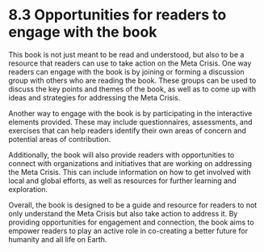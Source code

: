 # 8.3 Opportunities for readers to engage with the book

This book is not just meant to be read and understood, but also to be a resource that readers can use to take action on the Meta Crisis. One way readers can engage with the book is by joining or forming a discussion group with others who are reading the book. These groups can be used to discuss the key points and themes of the book, as well as to come up with ideas and strategies for addressing the Meta Crisis.

Another way to engage with the book is by participating in the interactive elements provided. These may include questionnaires, assessments, and exercises that can help readers identify their own areas of concern and potential areas of contribution.

Additionally, the book will also provide readers with opportunities to connect with organizations and initiatives that are working on addressing the Meta Crisis. This can include information on how to get involved with local and global efforts, as well as resources for further learning and exploration.

Overall, the book is designed to be a guide and resource for readers to not only understand the Meta Crisis but also take action to address it. By providing opportunities for engagement and connection, the book aims to empower readers to play an active role in co-creating a better future for humanity and all life on Earth.